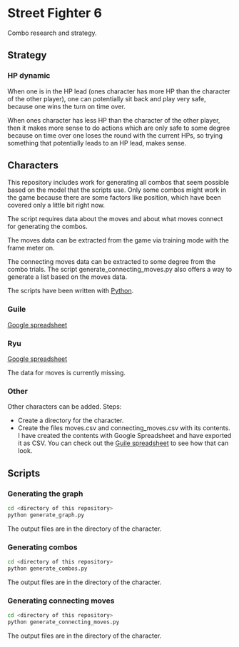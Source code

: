 # Street Fighter 6

Combo research and strategy.

## Strategy

### HP dynamic

When one is in the HP lead (ones character has more HP than the character of the other player),
one can potentially sit back and play very safe, because one wins the turn on time over.

When ones character has less HP than the character of the other player, then
it makes more sense to do actions which are only safe to some degree because
on time over one loses the round with the current HPs, so trying something
that potentially leads to an HP lead, makes sense.

## Characters

This repository includes work for generating all combos that seem possible based on the model that the scripts use. Only some combos might work in the game because there are some factors like position, which have been covered only a little bit right now.

The script requires data about the moves and about what moves connect for generating the combos.

The moves data can be extracted from the game via training mode with the frame meter on.

The connecting moves data can be extracted to some degree from the combo trials. The script generate_connecting_moves.py also offers a way to generate a list based on the moves data.

The scripts have been written with [Python](https://www.python.org/).

### Guile

[Google spreadsheet](https://docs.google.com/spreadsheets/d/1_s_O958bg_4ZyOOxq_fX-KgQg44fp5B21ltQdZ4t2TQ/edit?usp=sharing)

### Ryu

[Google spreadsheet](https://docs.google.com/spreadsheets/d/1DFSMj221zP8sIRzEX7HiMsM7dGdJweVsqILZt6hfyjs/edit?usp=sharing)

The data for moves is currently missing.

### Other

Other characters can be added. Steps:

* Create a directory for the character.
* Create the files moves.csv and connecting_moves.csv with its contents. I have created the contents with Google Spreadsheet and have exported it as CSV. You can check out the [Guile spreadsheet](https://docs.google.com/spreadsheets/d/1_s_O958bg_4ZyOOxq_fX-KgQg44fp5B21ltQdZ4t2TQ/edit?usp=sharing) to see how that can look.

## Scripts

### Generating the graph

```sh
cd <directory of this repository>
python generate_graph.py
```

The output files are in the directory of the character.

### Generating combos

```sh
cd <directory of this repository>
python generate_combos.py
```

The output files are in the directory of the character.

### Generating connecting moves

```sh
cd <directory of this repository>
python generate_connecting_moves.py
```

The output files are in the directory of the character.
